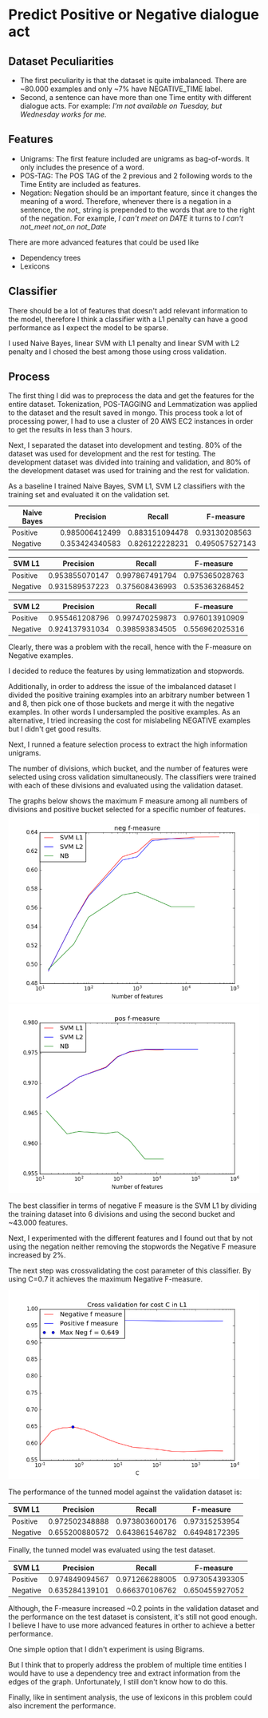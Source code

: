 # Predict Positive or Negative dialogue act

## Dataset Peculiarities
* The first peculiarity is that the dataset is quite imbalanced. There are ~80.000 examples and only ~7% have NEGATIVE_TIME
   label.
* Second, a sentence can have more than one Time entity with different
  dialogue acts. For example: *I'm not available on Tuesday, but
Wednesday works for me.*

## Features
* Unigrams: The first feature included are unigrams as bag-of-words. It
  only includes the presence of a word.
* POS-TAG: The POS TAG of the 2 previous and 2 following words to the
  Time Entity are included as features.
* Negation: Negation should be an important feature, since it changes
  the meaning of a word. Therefore, whenever there is a negation in a
sentence, the *not_* string is prepended to the words that are to the right of
the negation. For example, *I can't meet on DATE* it turns to *I can't
not_meet not_on not_Date*

There are more advanced features that could be used like
* Dependency trees
* Lexicons

## Classifier
There should be a lot of features that doesn't add relevant information
to the model, therefore I think a classifier with a L1 penalty can have
a good performance as I expect the model to be sparse.

I used Naive Bayes, linear SVM with L1 penalty and linear SVM with L2
penalty and I chosed the best among those using cross validation.

## Process

The first thing I did was to preprocess the data and get the features
for the entire dataset. Tokenization, POS-TAGGING and Lemmatization
was applied to the dataset and the result saved in mongo. This process
took a lot of processing power, I had to use a cluster of 20 AWS EC2
instances in order to get the results in less than 3 hours.

Next, I separated the dataset into development and
testing. 80% of the dataset was used for development and the rest for
testing.
The development dataset was divided into training and validation, and 80% of the development dataset was used for training and the rest
for validation.

As a baseline I trained Naive Bayes, SVM L1, SVM L2 classifiers with the training set
and evaluated it on the validation set.

|Naive Bayes | Precision | Recall | F-measure|
|------------|-----------|--------|----------|
|Positive | 0.985006412499 | 0.883151094478 | 0.93130208563 |
|Negative | 0.353424340583 | 0.826122228231 | 0.495057527143 |

|SVM L1 | Precision | Recall | F-measure|
|------------|-----------|--------|----------|
|Positive | 0.953855070147 |  0.997867491794 | 0.975365028763 |
|Negative | 0.931589537223 | 0.375608436993 | 0.535363268452 |

|SVM L2 | Precision | Recall | F-measure|
|------------|-----------|--------|----------|
|Positive | 0.955461208796 | 0.997470259873 | 0.976013910909 |
|Negative | 0.924137931034 | 0.398593834505 | 0.556962025316 |

Clearly, there was a problem with the recall, hence with the F-measure on Negative examples.

I decided to reduce the features by using lemmatization and stopwords.

Additionally, in order to address the issue of the imbalanced dataset I
divided the positive training examples into an arbitrary number between
1 and 8, then pick one of those buckets and merge it with the negative
examples. In other words I undersampled the positive examples. As an
alternative, I tried
increasing the cost for mislabeling NEGATIVE examples but I didn't get good results.

Next, I runned a feature selection process to extract the high
information unigrams.

The number of divisions, which bucket, and the number of features were
selected using cross validation simultaneously.
The classifiers were trained with each of these divisions
and evaluated using the validation dataset.

The graphs below shows the maximum F measure among all numbers of divisions
and positive bucket selected for a specific number of features.
![Max Neg F measure](/neg_f_measure.png?raw=true)
![Max Pos F measure](/pos_f_measure.png?raw=true)

The best classifier in terms of negative F measure is the SVM L1 by
dividing the training dataset into 6
divisions and using the second bucket and ~43.000 features.

Next, I experimented with the different features and I found out that by
not using the negation neither removing the stopwords the Negative F
measure increased by 2%.

The next step was crossvalidating the cost parameter of this classifier.
By using C=0.7 it achieves the maximum Negative F-measure.

![Cross validate cost C](/c_cross_val.png?raw=true)

The performance of the tunned model against the validation dataset is:

|SVM L1 | Precision | Recall | F-measure|
|------------|-----------|--------|----------|
|Positive | 0.972502348888 |  0.973803600176 | 0.97315253954 |
|Negative | 0.655200880572 | 0.643861546782 | 0.64948172395 |

Finally, the tunned model was evaluated using the test dataset.

|SVM L1 | Precision | Recall | F-measure|
|------------|-----------|--------|----------|
|Positive | 0.974849094567 |  0.971266288005 | 0.973054393305 |
|Negative | 0.635284139101 | 0.666370106762 | 0.650455927052 |

Although, the F-measure increased ~0.2 points in the validation dataset
and the performance on the test dataset is consistent, it's still not good
enough. I believe I have to use more advanced features in orther to
achieve a better performance.

One simple option that I didn't experiment is using Bigrams.

But I think that to properly address the problem of multiple time
entities I would have to use a dependency tree and extract information
from the edges of the graph. Unfortunately, I still don't know how to do
this.

Finally, like in sentiment analysis, the use of lexicons in this
problem could also increment the performance.
